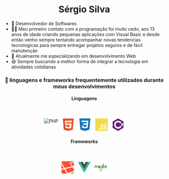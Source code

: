 <h1 align="center">Sérgio Silva</h1>

- 🔭 Desenvolvedor de Softwares
- 👩‍💻 Meu primeiro contato com a programação foi muito cedo, aos 13 anos de idade criando pequenas aplicações com Visual Basic e desde então venho sempre tentando acompanhar novas tendencias tecnologicas para sempre entregar projetos seguros e de fácil manutenção
- 🌱 Atualmente me especializando em desenvolvimento Web
- 😄 Sempre buscando a melhor forma de integrar a tecnologia em atividades cotidianas


<h3 align="center">🧰 linguagens e frameworks frequentemente utilizados durante meus desenvolvimentos</h3>

<h4 align="center">Linguagens</h4>
<br>
<p align="center">
<img src="https://raw.githubusercontent.com/jmnote/z-icons/master/svg/php.svg" alt="PHP" height="40" style="vertical-align:top; margin:4px">
<img src="https://raw.githubusercontent.com/devicons/devicon/55609aa5bd817ff167afce0d965585c92040787a/icons/html5/html5-original.svg" alt="HTML" height="40" style="vertical-align:top; margin:4px">
<img src="https://raw.githubusercontent.com/devicons/devicon/55609aa5bd817ff167afce0d965585c92040787a/icons/css3/css3-plain.svg" alt="CSS" height="40" style="vertical-align:top; margin:4px">
<img src="https://raw.githubusercontent.com/devicons/devicon/55609aa5bd817ff167afce0d965585c92040787a/icons/javascript/javascript-plain.svg" alt="JS" height="40" style="vertical-align:top; margin:4px">
<img src="https://raw.githubusercontent.com/devicons/devicon/55609aa5bd817ff167afce0d965585c92040787a/icons/csharp/csharp-plain.svg" alt="CS" height="40" style="vertical-align:top; margin:4px">
</p>

<h4 align="center">Frameworks</h4>
<br>
<p align="center">
<img src="https://raw.githubusercontent.com/devicons/devicon/55609aa5bd817ff167afce0d965585c92040787a/icons/laravel/laravel-plain.svg" alt="Laravel" height="40" style="vertical-align:top; margin:4px">
<img src="https://raw.githubusercontent.com/devicons/devicon/55609aa5bd817ff167afce0d965585c92040787a/icons/vuejs/vuejs-original.svg" alt="Vuejs" height="40" style="vertical-align:top; margin:4px">
<img src="https://raw.githubusercontent.com/devicons/devicon/55609aa5bd817ff167afce0d965585c92040787a/icons/nodejs/nodejs-plain-wordmark.svg" alt="Nodejs" height="40" style="vertical-align:top; margin:4px">
</p>
